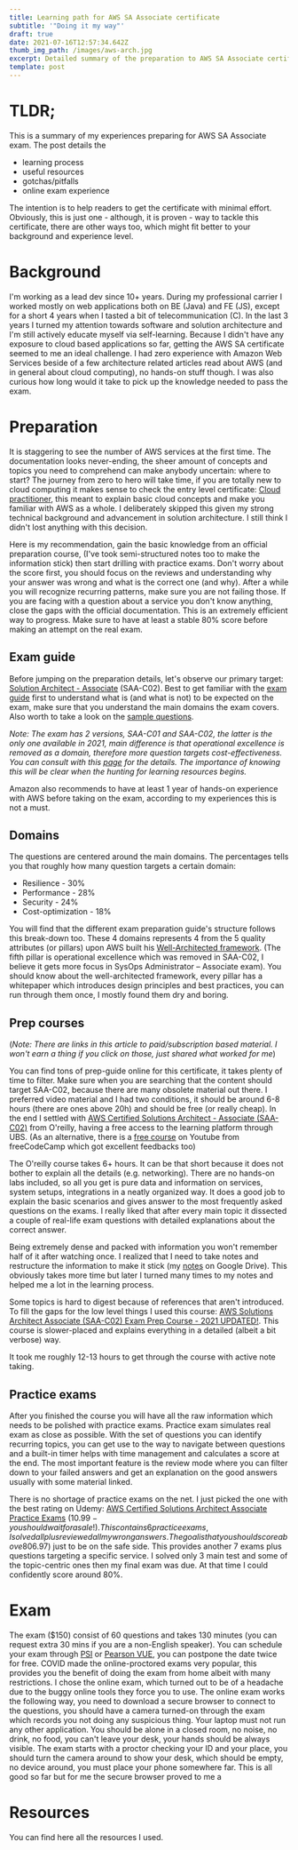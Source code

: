 ```yaml
---
title: Learning path for AWS SA Associate certificate
subtitle: '"Doing it my way"'
draft: true
date: 2021-07-16T12:57:34.642Z
thumb_img_path: /images/aws-arch.jpg
excerpt: Detailed summary of the preparation to AWS SA Associate certificate.
template: post
---
```

# **TLDR;**

This is a summary of my experiences preparing for AWS SA Associate exam. The post details the 

* learning process 
* useful resources 
* gotchas/pitfalls
* online exam experience

The intention is to help readers to get the certificate with minimal effort. Obviously, this is just one - although, it is proven - way to tackle this certificate, there are other ways too, which might fit better to your background and experience level.

# **Background**

I'm working as a lead dev since 10+ years. During my professional carrier I worked mostly on web applications both on BE (Java) and FE (JS), except for a short 4 years when I tasted a bit of telecommunication (C). In the last 3 years I turned my attention towards software and solution architecture and I'm still actively educate myself via self-learning. Because I didn't have any exposure to cloud based applications so far, getting the AWS SA certificate seemed to me an ideal challenge. I had zero experience with Amazon Web Services beside of a few architecture related articles read about AWS (and in general about cloud computing), no hands-on stuff though. I was also curious how long would it take to pick up the knowledge needed to pass the exam.

# Preparation

It is staggering to see the number of AWS services at the first time. The documentation looks never-ending, the sheer amount of concepts and topics you need to comprehend can make anybody uncertain: where to start? The journey from zero to hero will take time, if you are totally new to cloud computing it makes sense to check the entry level certificate: [Cloud practitioner](https://aws.amazon.com/certification/certified-cloud-practitioner/?ep=sec&sec=fndl), this meant to explain basic cloud concepts and make you familiar with AWS as a whole. I deliberately skipped this given my strong technical background and advancement in solution architecture. I still think I didn't lost anything with this decision.

Here is my recommendation, gain the basic knowledge from an official preparation course, (I've took semi-structured notes too to make the information stick) then start drilling with practice exams. Don't worry about the score first, you should focus on the reviews and understanding why your answer was wrong and what is the correct one (and why). After a while you will recognize recurring patterns, make sure you are not failing those. If you are facing with a question about a service you don't know anything, close the gaps with the official documentation. This is an extremely efficient way to progress. Make sure to have at least a stable 80% score before making an attempt on the real exam.

## Exam guide

Before jumping on the preparation details, let's observe our primary target:  [Solution Architect - Associate](https://aws.amazon.com/certification/certified-solutions-architect-associate/?ch=sec&sec=rmg&d=1) (SAA-C02). Best to get familiar with the [exam guide](https://d1.awsstatic.com/training-and-certification/docs-sa-assoc/AWS-Certified-Solutions-Architect-Associate_Exam-Guide.pdf) first to understand what is (and what is not) to be expected on the exam, make sure that you understand the main domains the exam covers. Also worth to take a look on the [sample questions](https://d1.awsstatic.com/training-and-certification/docs-sa-assoc/AWS-Certified-Solutions-Architect-Associate_Sample-Questions.pdf). 

*Note: The exam has 2 versions, SAA-C01 and SAA-C02, the latter is the only one available in 2021, main difference is that operational excellence is removed as a domain, therefore more question targets cost-effectiveness. You can consult with this [page](https://www.whizlabs.com/blog/aws-saa-c01-or-saa-c02/) for the details. The importance of knowing this will be clear when the hunting for learning resources begins.*

Amazon also recommends to have at least 1 year of hands-on experience with AWS before taking on the exam, according to my experiences this is not a must.

## Domains

The questions are centered around the main domains. The percentages tells you that roughly how many question targets a certain domain:

* Resilience - 30%
* Performance - 28%
* Security - 24%
* Cost-optimization - 18%

You will find that the different exam preparation guide's structure follows this break-down too. These 4 domains represents 4 from the 5 quality attributes (or pillars) upon AWS built his [Well-Architected framework](https://aws.amazon.com/blogs/apn/the-5-pillars-of-the-aws-well-architected-framework/). (The fifth pillar is operational excellence which was removed in SAA-C02, I believe it gets more focus in SysOps Administrator – Associate exam). You should know about the well-architected framework, every pillar has a whitepaper which introduces design principles and best practices, you can run through them once, I mostly found them dry and boring.

## Prep courses

(*Note: There are links in this article to paid/subscription based material. I won't earn a thing if you click on those, just shared what worked for me*)

You can find tons of prep-guide online for this certificate, it takes plenty of time to filter. Make sure when you are searching that the content should target SAA-C02, because there are many obsolete material out there. I preferred video material and I had two conditions, it should be around 6-8 hours (there are ones above 20h) and should be free (or really cheap). In the end I settled with [AWS Certified Solutions Architect - Associate (SAA-C02)](https://learning.oreilly.com/videos/aws-certified-solutions/9780136721246/) from O'reilly, having a free access to the learning platform through UBS. (As an alternative, there is a [free course](https://www.youtube.com/watch?v=Ia-UEYYR44s) on Youtube from freeCodeCamp which got excellent feedbacks too)

The O'reilly course takes 6+ hours. It can be that short because it does not bother to explain all the details (e.g.  networking). There are no hands-on labs included, so all you get is pure data and information on services, system setups, integrations in a neatly organized way. It does a good job to explain the basic scenarios and gives answer to the most frequently asked questions on the exams. I really liked that after every main topic it dissected a couple of real-life exam questions with detailed explanations about the correct answer.

Being extremely dense and packed with information you won't remember half of it after watching once. I realized that I need to take notes and restructure the information to make it stick (my [notes](https://docs.google.com/document/d/1ZNqCLrK7gRroSFAW-1OPIV1A2_XPEvGX4_6IMk1PdW0/edit?usp=sharing) on Google Drive). This obviously takes more time but later I turned many times to my notes and helped me a lot in the learning process. 

Some topics is hard to digest because of references that aren't introduced. To fill the gaps for the low level things I used this course: [AWS Solutions Architect Associate (SAA-C02) Exam Prep Course - 2021 UPDATED!](https://learning.oreilly.com/videos/aws-solutions-architect/9781800567054/). This course is slower-placed and explains everything in a detailed (albeit a bit verbose) way.[](https://learning.oreilly.com/videos/aws-certified-solutions/9780136721246/)

It took me  roughly 12-13 hours to get through the course with active note taking.

## Practice exams

After you finished the course you will have all the raw information which needs to be polished with practice exams. Practice exam simulates real exam as close as possible. With the set of questions you can identify recurring topics, you can get use to the way to navigate between questions and a built-in timer helps with time management and calculates a score at the end. The most important feature is the review mode where you can filter down to your failed answers and get an explanation on the good answers usually with some material linked. 

There is no shortage of practice exams on the net. I just picked the one with the best rating on Udemy: [AWS Certified Solutions Architect Associate Practice Exams](https://www.udemy.com/course/aws-certified-solutions-architect-associate-practice-tests-k/) ($10.99 - you should wait for a sale!). This contains 6 practice exams, I solved all plus reviewed all my wrong answers. The goal is that you should score above 80%. To be honest I scored around 50-60 on most or these practice exams, so I wanted to practice more. I bought another set of exams from [Whizlabs](https://www.whizlabs.com/learn/course/aws-solutions-architect-associate/153) ($6.97) just to be on the safe side. This provides another 7 exams plus questions targeting a specific service. I solved only 3 main test and some of the topic-centric ones then my final exam was due. At that time I could confidently score around 80%.

# Exam

The exam ($150) consist of 60 questions and takes 130 minutes (you can request extra 30 mins if you are a non-English speaker). You can schedule your exam through [PSI](https://awsavailability.psiexams.com/) or [Pearson VUE](https://home.pearsonvue.com/Clients/Amazon-Web-Services.aspx), you can postpone the date twice for free. COVID made the online-proctored exams very popular, this provides you the benefit of doing the exam from home albeit with many restrictions. I chose the online exam, which turned out to be of a headache due to the buggy online tools they force you to use. The online exam works the following way, you need to download a secure browser to connect to the questions, you should have a camera turned-on through the exam which records you not doing any suspicious thing. Your laptop must not run any other application. You should be alone in a closed room, no noise, no drink, no food, you can't leave your desk, your hands should be always visible. The exam starts with a proctor checking your ID and your place, you should turn the camera around to show your desk, which should be empty, no device around, you must place your phone somewhere far. This is all good so far but for me the secure browser proved to me a 

# Resources

You can find here all the resources I used.